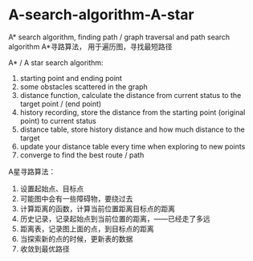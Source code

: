 # A-search-algorithm-A-star
A* search algorithm, finding path / graph traversal and path search algorithm
A*寻路算法， 用于遍历图，寻找最短路径

A* / A star search algorithm:
1. starting point and ending point
2. some obstacles scattered in the graph
3. distance function, calculate the distance from current status to the target point / (end point)
4. history recording, store the distance from the starting point (original point) to current status
5. distance table, store history distance and how much distance to the target
6. update your distance table every time when exploring to new points
7. converge to find the best route / path

A星寻路算法：
1. 设置起始点、目标点
2. 可能图中会有一些障碍物，要绕过去
3. 计算距离的函数，计算当前位置距离目标点的距离
4. 历史记录，记录起始点到当前位置的距离，——已经走了多远
5. 距离表，记录图上面的点，到目标点的距离
6. 当探索新的点的时候，更新表的数据
7. 收敛到最优路径

